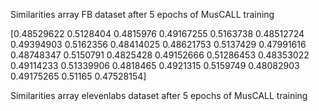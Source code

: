 Similarities array FB dataset after 5 epochs of MusCALL training 

[0.48529622 0.5128404  0.4815976  0.49167255 0.5163738  0.48512724                                               
 0.49394903 0.5162356  0.48414025 0.48621753 0.5137429  0.47991616
 0.48748347 0.5150791  0.4825428  0.49152666 0.51286453 0.48353022
 0.49114233 0.51339906 0.4818465  0.4921315  0.5159749  0.48082903
 0.49175265 0.51165    0.47528154]

Similarities array elevenlabs dataset after 5 epochs of MusCALL training 

